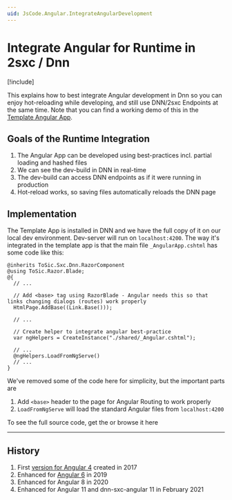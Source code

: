 ```yaml
---
uid: JsCode.Angular.IntegrateAngularDevelopment
---
```


# Integrate Angular for Runtime in 2sxc / Dnn

[!include[](~/basics/stack/_shared-float-summary.md)]
<style>.context-box-summary .spa-all { visibility: visible; } </style>

This explains how to best integrate Angular development in Dnn so you can enjoy hot-reloading while developing, and still use DNN/2sxc Endpoints at the same time. Note that you can find a working demo of this in the [Template Angular App](xref:JsCode.Angular.TemplateApp).

## Goals of the Runtime Integration

1. The Angular App can be developed using best-practices incl. partial loading and hashed files
1. We can see the dev-build in DNN in real-time
1. The dev-build can access DNN endpoints as if it were running in production
1. Hot-reload works, so saving files automatically reloads the DNN page

## Implementation

The Template App is installed in DNN and we have the full copy of it on our local dev environment. Dev-server will run on `localhost:4200`. The way it's integrated in the template app is that the main file `_AngularApp.cshtml` has some code like this:

```razor
@inherits ToSic.Sxc.Dnn.RazorComponent
@using ToSic.Razor.Blade;
@{
  // ...

  // Add <base> tag using RazorBlade - Angular needs this so that links changing dialogs (routes) work properly
  HtmlPage.AddBase((Link.Base()));

  // ...

  // Create helper to integrate angular best-practice
  var ngHelpers = CreateInstance("./shared/_Angular.cshtml");

  // ...
  @ngHelpers.LoadFromNgServe()
  // ...
}

```

We've removed some of the code here for simplicity, but the important parts are

1. Add `<base>` header to the page for Angular Routing to work properly
1. `LoadFromNgServe` will load the standard Angular files from `localhost:4200`

To see the full source code, get the [](xref:App.Angular11) or browse it here [](xref:App.Angular11.Git)

---

## History

1. First [version for Angular 4](https://github.com/2sic/app-tutorial-angular4-data) created in 2017
1. Enhanced for [Angular 6](https://github.com/2sic/app-template-angular) in 2019
1. Enhanced for Angular 8 in 2020
1. Enhanced for Angular 11 and dnn-sxc-angular 11 in February 2021